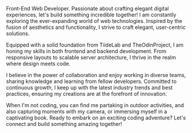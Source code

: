 Front-End Web Developer. Passionate about crafting elegant digital experiences, let's build something incredible together! I am constantly exploring the ever-expanding world of web technologies. Inspired by the fusion of aesthetics and functionality, I strive to craft elegant, user-centric solutions. 

Equipped with a solid foundation from TiideLab and TheOdinProject, I am honing my skills in both frontend and backend development. From responsive layouts to scalable server architecture, I thrive in the realm where design meets code. 

I believe in the power of collaboration and enjoy working in diverse teams, sharing knowledge and learning from fellow developers. Committed to continuous growth, I keep up with the latest industry trends and best practices, ensuring my creations are at the forefront of innovation. 

When I'm not coding, you can find me partaking in outdoor activities, and also capturing moments with my camera, or immersing myself in a captivating book. Ready to embark on an exciting coding adventure? Let's connect and build something amazing together! 

<!---
Nkemakolamuko/Nkemakolamuko is an active constant learner because its `README.md` (this file) appears on your GitHub profile.
You can click the Preview link to take a look at your changes.
--->
